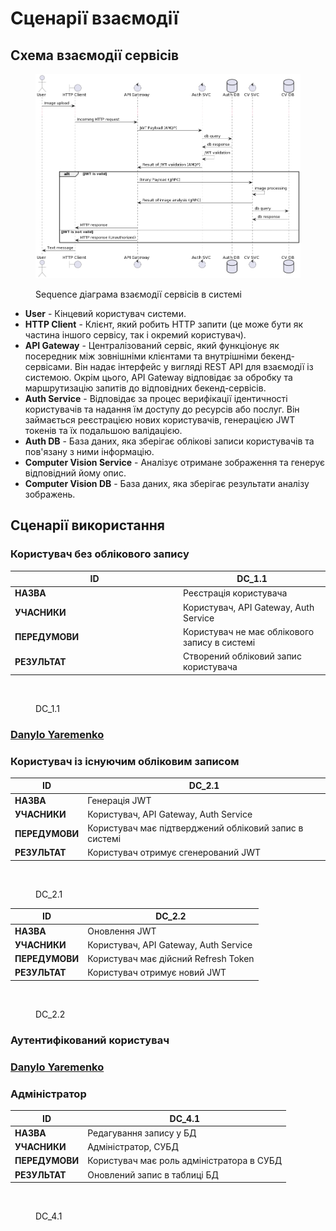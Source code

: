 # Сценарії взаємодії

## Схема взаємодії сервісів

<figure><img src=".gitbook/assets/msvcs-seq.png" alt=""><figcaption><p>Sequence діаграма взаємодії сервісів в системі</p></figcaption></figure>

* **User** - Кінцевий користувач системи.
* **HTTP Client** - Клієнт, який робить HTTP запити (це може бути як частина іншого сервісу, так і окремий користувач).
* **API Gateway** - Централізований сервіс, який функціонує як посередник між зовнішніми клієнтами та внутрішніми бекенд-сервісами. Він надає інтерфейс у вигляді REST API для взаємодії із системою. Окрім цього, API Gateway відповідає за обробку та маршрутизацію запитів до відповідних бекенд-сервісів.
* **Auth Service** - Відповідає за процес верифікації ідентичності користувачів та надання їм доступу до ресурсів або послуг. Він займається реєстрацією нових користувачів, генерацією JWT токенів та їх подальшою валідацією.
* **Auth DB** - База даних, яка зберігає облікові записи користувачів та пов'язану з ними інформацію.
* **Computer Vision Service** - Аналізує отримане зображення та генерує відповідний йому опис.
* **Computer Vision DB** - База даних, яка зберігає результати аналізу зображень.

## Сценарії використання

### Користувач без облікового запису

<table><thead><tr><th width="255">ID</th><th>DC_1.1</th></tr></thead><tbody><tr><td><strong>НАЗВА</strong></td><td>Реєстрація користувача</td></tr><tr><td><strong>УЧАСНИКИ</strong></td><td>Користувач, API Gateway, Auth Service</td></tr><tr><td><strong>ПЕРЕДУМОВИ</strong></td><td>Користувач не має облікового запису в системі</td></tr><tr><td><strong>РЕЗУЛЬТАТ</strong></td><td>Створений обліковий запис користувача</td></tr></tbody></table>

<figure><img src="https://www.plantuml.com/plantuml/png/bLN1JXH14BttLzJDnSGOzSOI0b62taZau8s0Re04WU2WCTa32m4k18mQD1fZm4HlPXaO6LXs-8NgF_8zYcN6xM6379ZfcgvwhrwzxXrw5KqkHSilvrnTlsZcLpJr3R_grpJMfj-iYnFyNMogsdk_b6qKRMjJZtn3KsqXy54UZu-FYHuZUewjgw97ceaR7diYevDHxStaMs6A83t5hZQBQ89dgYTIct-nk30x7o5VNB0ZyzjoWRq2z5Do01i6yRfBz1mMtq3RrGkmzQisldKnrXZfHyZBx0rGYUHBFC-mampQVeUyX8I0VUZNhBtXvMX6djQMNiy-hrtA9G0lH7FqxqnbPRInSu6kPrWqA5N6vZG5NfFzwg5crn8n6Lr8tehvBLJc2qlnesMoE269mVfDB2kt-_8Pxo4ZvfpzDiXPQeV9QJX_K808PIGmJaTqFT0MSZRyhkW1biUQGZIoGdGTu4Nq3-Ie2ISCT82mq2asj_pMrLWwepCTMAp5npcHoPxv2FufZ2nXz_GC7SCegdmI-W21X0MlxGujX2PtUcAYsFmBDglUr7Ky9u5mVgkK1oJ6rsD1-c578QQWf4tKXReWIkw1VynqvomWh8JeWL_liexheUODnCpFGEdbqlD2GG2C42IFqP7nubt2ENIT4ZHJqhor7ZP1MmKDGDsSF1RE9Bi53GdTxgXFNjgY8VcP179k3OfRxToQ2ujLDrURndKcIxFJCv4Rc1hKz_eP3N_Lt_eBPjZ0KKDWNt_eE_sf6xhPFt1tQf0xUI1jGcbNivnGyV2KUzOAtP573oT6datSauhkytxKJFwv88NJ3nn8Rn9ratrQJJlDmTNhT_i8edj4kIyLSxXjBsUMGB5ynpNes_zpT_LTwfKBnZIxm9X2f5wNM22PTVD0AgNUf0bYtaVKqNwHmkF0OEudMyOyFyBZfMtpO0ocLfsoK4kunJpZXl0FFyr_0G00" alt=""><figcaption><p>DC_1.1</p></figcaption></figure>

### [Danylo Yaremenko](https://app.gitbook.com/u/gTTb7bVysOYyu1oDZncHsjDD8Wn2 "mention")

### Користувач із існуючим обліковим записом

| ID             | DC\_2.1                                                |
| -------------- | ------------------------------------------------------ |
| **НАЗВА**      | Генерація JWT                                          |
| **УЧАСНИКИ**   | Користувач, API Gateway, Auth Service                  |
| **ПЕРЕДУМОВИ** | Користувач має підтверджений обліковий запис в системі |
| **РЕЗУЛЬТАТ**  | Користувач отримує сгенерований JWT                    |

<figure><img src="https://www.plantuml.com/plantuml/png/TLHDQnDH5DtFhxWxMq54bsqf5HG_LWKBkYkfXZPGsnAdYf15FcYw2KPKWYYrj8BkP9maPZfffd_Xl7_aUVVbuOHqkkXxxyvzzvvpxdbPUnsMgk7XgzsWXg_8J1s9QPYcQI56P8vhWV1FSvPrkoGuGOI1QI31c2cVvT76nhfWnEWLBpS50sHoR_snF2o5vRUbTm4cY8Jr4YPDR5KCkIQuaFBUouFzobx8w_C9cNalWOAf4qvgGPcwHhdjsUQvhgQr72Z0MgvphGWoOXOOy6OstKqmbDmnmoN62c9YkX8W5ek9tVkcDULt6Ex8qtBrJUL5sIdZkkVZlZrEzUxG5YUNhWB09Gya9yWiGoHi6LdMw2Chng9Q1aYHQKMgmh0MCXqYqnA9EHB68qqsNSJvb7dchcF0zG_6ZANscyVX1MwG-CBDHHLPENrII4Cx6_9vycnZYla66uuKXXin2uw4vvHGMWJIj8G4wRpNB34FUtPSHMhCMSrDejW7fxQEWcx2MtTE4jEv5Xu529GCWVKzUQsdcXDN8iekrO-H2xIcPZKzxy_YPqQ0txqNLDM2JXTMxkNfozm_SBlTyZPVarGhspkX1bQsLl4HNzZk6txZ5qxG5fmnS8uV-82VQEDuQUNsrghFjlEbrBO_bndBjarFPZs7JF7tSfuh6Eh_7hVaFius7ppVl2CBrwaWxXd6rYlgeLWZrfZco9dLDhnYRbtr7JgrB8OntQ108lNmYC9Zf3Tjwb_lcCLP87S9vDoE9szruX7_ElNOKHYp_3rpRbnDYkz64Apn7tzG_m40" alt=""><figcaption><p>DC_2.1</p></figcaption></figure>

| ID             | DC\_2.2                               |
| -------------- | ------------------------------------- |
| **НАЗВА**      | Оновлення JWT                         |
| **УЧАСНИКИ**   | Користувач, API Gateway, Auth Service |
| **ПЕРЕДУМОВИ** | Користувач має дійсний Refresh Token  |
| **РЕЗУЛЬТАТ**  | Користувач отримує новий JWT          |

<figure><img src="https://www.plantuml.com/plantuml/png/TLDFQnDH4B_lfvXZAuZeiIcbekAVKz60tcggQnEiIKctYf13cq1w4ICgLPHOgg0t2MdMhZ7x_0g_zutypNj9DoRT19BtPcVczsTcLtUYKZtQVROLDF09nkuXiVksQLleesSF6e7mut8AxhWawAA7WTr7WZzCUI-tYiKrmIcZVrdS50nWvEhQRRbPYi8NfPS1KlI4_H8cfTeLCLBUVajOVRnTgrGZbiyd6FjQ0aTcZtI6IehqDChZeO9dg7nM21p1nXHo8uyo-cmmOAKPdrB4CdKr635JIQIs8m7wefo8Vc9ROtsxKLdkXVNdbKUXTyQZJyVFu8zSRQpDgQNZ26342yK9Z2f4GiYUgiO9J3wNXGkBPuDuvwAnsgCjKornjjwvNwH7waywApnNu-pKF4g-fKSEJS6RsHRC-cfV2ORpMqKJ0pu-pJYFa8XIDaoFbRMBCC-FsXvEffk_fEJqPUBaEOOKnfjSs_QdhN2JsoVrocOvSe7bZHMynKS2VCPF_40NRS4n0r_n3M_m7MqSB2rVsbYPPEiiQAWYYX9HcXYGK9kJ_Q2OMVf5kNvj_SQ3zSkom7vqJSUFLF1BbvVVZjmDdzJ3dR8KQq_3waFRyiizr3GkNu8-9NSM9zrmhEski5qNiVTO_stJlrd_T_DLbEj51wlyuIl_3m00" alt=""><figcaption><p>DC_2.2</p></figcaption></figure>

### Аутентифікований користувач

### [Danylo Yaremenko](https://app.gitbook.com/u/gTTb7bVysOYyu1oDZncHsjDD8Wn2 "mention")

### Адміністратор

| ID             | DC\_4.1                                   |
| -------------- | ----------------------------------------- |
| **НАЗВА**      | Редагування запису у БД                   |
| **УЧАСНИКИ**   | Адміністратор, СУБД                       |
| **ПЕРЕДУМОВИ** | Користувач має роль адміністратора в СУБД |
| **РЕЗУЛЬТАТ**  | Оновлений запис в таблиці БД              |

<figure><img src="https://www.plantuml.com/plantuml/png/XP0zJe1058JxFSKxXzjm5HFj_36AtHP0eOq1DGHBDLu04IB-i5vXtesS1njZOwJQVSnyC_koitptD3y_F701rnZngHqMxRJKIWlqMY5g4PpmMvL-FUu8xYaSyOuFhVMImfQ6AzeQuJWARj1wjue37l5az_3ZnKJuX851XJRQ2YAUYUe8Z3OsI6z54kFVSgJUOk6zn6nD1A-R7BDW44fxI-3F2wrJk-HxiF3aicm6VI6c4_ru4wjbEAqsrn_lkYF7NlP2ApT26XOEIanM-rSbdnPwVE9Tjd-qn_r_0m00" alt=""><figcaption><p>DC_4.1</p></figcaption></figure>
